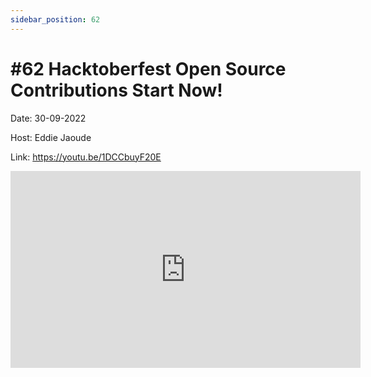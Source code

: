 ```yaml
---
sidebar_position: 62
---
```


# #62 Hacktoberfest Open Source Contributions Start Now!

Date: 30-09-2022

Host: Eddie Jaoude

Link: https://youtu.be/1DCCbuyF20E

<iframe width="560" height="315" src="https://www.youtube.com/embed/1DCCbuyF20E" title="YouTube video player" frameborder="0" allow="accelerometer; autoplay; clipboard-write; encrypted-media; gyroscope; picture-in-picture; web-share" allowfullscreen></iframe>